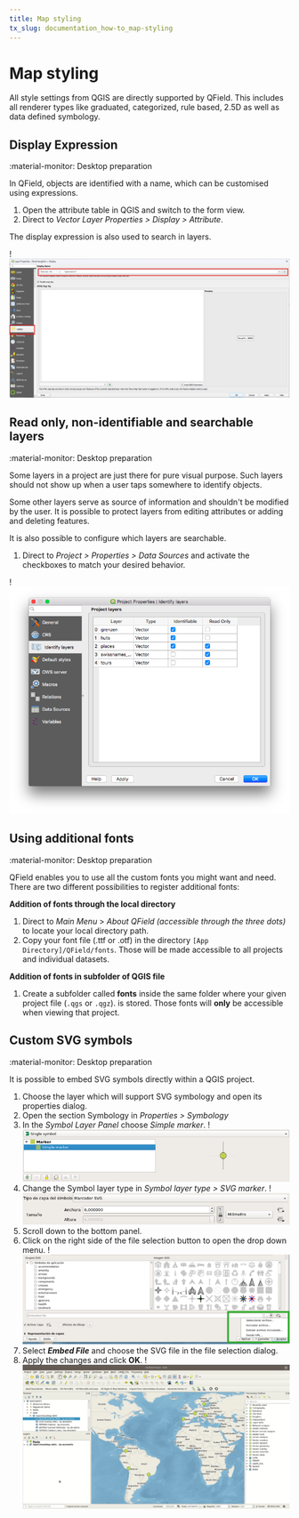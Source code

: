```yaml
---
title: Map styling
tx_slug: documentation_how-to_map-styling
---
```


# Map styling

All style settings from QGIS are directly supported by QField.
This includes all renderer types like graduated, categorized, rule based,
2.5D as well as data defined symbology.

## Display Expression
:material-monitor: Desktop preparation

In QField, objects are identified with a name, which can be customised using expressions.

1. Open the attribute table in QGIS and switch to the form view.
2. Direct to *Vector Layer Properties > Display > Attribute*.

The display expression is also used to search in layers.

!![Configuration of display expression in QGIS.](../assets/images/define_display_expression.png)

## Read only, non-identifiable and searchable layers
:material-monitor: Desktop preparation

Some layers in a project are just there for pure visual purpose.
Such layers should not show up when a user taps somewhere to identify objects.

Some other layers serve as source of information and shouldn't be modified by the user.
It is possible to protect layers from editing attributes or adding and deleting features.

It is also possible to configure which layers are searchable.

1. Direct to *Project > Properties > Data Sources* and activate the checkboxes to match your desired behavior.

!![Configuration of layers that will not be identifiable, nor modifiable,  nor searchable.](../assets/images/project_configuration_readonly.png)

## Using additional fonts
:material-monitor: Desktop preparation

QField enables you to use all the custom fonts you might want and need.
There are two different possibilities to register additional fonts:

**Addition of fonts through the local directory**

1. Direct to *Main Menu* > *About QField (accessible through the three dots)* to locate your local directory path.
2. Copy your font file (.ttf or .otf) in the directory `[App Directory]/QField/fonts`.
Those will be made accessible to all projects and individual datasets.

**Addition of fonts in subfolder of QGIS file**

1. Create a subfolder called **fonts** inside the same folder where your given project file (`.qgs` or `.qgz`). is stored. Those fonts will **only** be accessible when viewing that project.

## Custom SVG symbols
:material-monitor: Desktop preparation

It is possible to embed SVG symbols directly within a QGIS project.

1. Choose the layer which will support SVG symbology and open its properties dialog.
2. Open the section Symbology in *Properties > Symbology*
3. In the *Symbol Layer Panel* choose *Simple marker*.
!![](../assets/images/symbol_layer_panel.png)
4. Change the Symbol layer type in *Symbol layer type > SVG marker*.
!![](../assets/images/symbol_layer_type.png)
5. Scroll down to the bottom panel.
6. Click on the right side of the file selection button to open the drop down menu.
!![](../assets/images/drop_down_svg_menu.png)
7. Select ***Embed File*** and choose the SVG file in the file selection dialog.
8. Apply the changes and click **OK**.
!![](../assets/images/custom_svg_symbols.gif)
